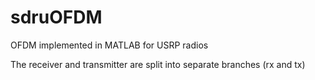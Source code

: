 sdruOFDM
========

OFDM implemented in MATLAB for USRP radios

The receiver and transmitter are split into separate branches (rx and tx)
